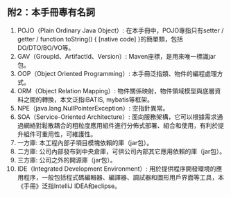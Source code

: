 ## 附2：本手冊專有名詞
1. POJO（Plain Ordinary Java Object）: 在本手冊中，POJO專指只有setter / getter / function toString() { [native code] }的簡單類，包括DO/DTO/BO/VO等。 
2. GAV（GroupId、ArtifactId、Version）: Maven座標，是用來唯一標識jar包。
3. OOP（Object Oriented Programming）: 本手冊泛指類、物件的編程處理方式。 
4. ORM（Object Relation Mapping）: 物件關係映射，物件領域模型與底層資料之間的轉換，本文泛指iBATIS, mybatis等框架。 
5. NPE（java.lang.NullPointerException）: 空指針異常。 
6. SOA（Service-Oriented Architecture）: 面向服務架構，它可以根據需求通過網絡對鬆散耦合的粗粒度應用組件進行分佈式部署、組合和使用，有利於提升組件可重用性，可維護性。 
7. 一方庫: 本工程內部子項目模塊依賴的庫（jar包）。 
8. 二方庫: 公司內部發布到中央倉庫，可供公司內部其它應用依賴的庫（jar包）。 
9. 三方庫: 公司之外的開源庫（jar包）。 
10. IDE（Integrated Development Environment）: 用於提供程序開發環境的應用程序，一般包括程式碼編輯器、編譯器、調試器和圖形用戶界面等工具，本《手冊》泛指IntelliJ IDEA和eclipse。 